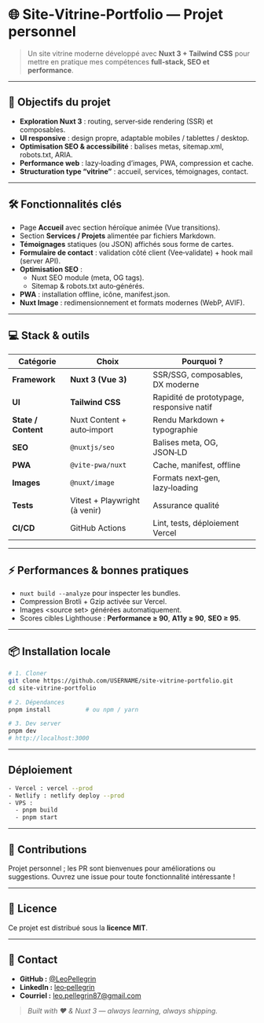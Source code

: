 # 🌐 Site‑Vitrine‑Portfolio — Projet personnel

> Un site vitrine moderne développé avec **Nuxt 3 + Tailwind CSS** pour mettre en pratique mes compétences **full‑stack, SEO et performance**.

---

## 🚀 Objectifs du projet
- **Exploration Nuxt 3** : routing, server‑side rendering (SSR) et composables.
- **UI responsive** : design propre, adaptable mobiles / tablettes / desktop.
- **Optimisation SEO & accessibilité** : balises metas, sitemap.xml, robots.txt, ARIA.
- **Performance web** : lazy‑loading d’images, PWA, compression et cache.
- **Structuration type “vitrine”** : accueil, services, témoignages, contact.

---

## 🛠️ Fonctionnalités clés
- Page **Accueil** avec section héroïque animée (Vue transitions).
- Section **Services / Projets** alimentée par fichiers Markdown.
- **Témoignages** statiques (ou JSON) affichés sous forme de cartes.
- **Formulaire de contact** : validation côté client (Vee‑validate) + hook mail (server API).
- **Optimisation SEO** :  
  - Nuxt SEO module (meta, OG tags).  
  - Sitemap & robots.txt auto‑générés.  
- **PWA** : installation offline, icône, manifest.json.
- **Nuxt Image** : redimensionnement et formats modernes (WebP, AVIF).

---

## 💻 Stack & outils
| Catégorie | Choix | Pourquoi ? |
|-----------|-------|------------|
| **Framework** | **Nuxt 3 (Vue 3)** | SSR/SSG, composables, DX moderne |
| **UI** | **Tailwind CSS** | Rapidité de prototypage, responsive natif |
| **State / Content** | Nuxt Content + auto‑import | Rendu Markdown + typographie |
| **SEO** | `@nuxtjs/seo` | Balises meta, OG, JSON‑LD |
| **PWA** | `@vite-pwa/nuxt` | Cache, manifest, offline |
| **Images** | `@nuxt/image` | Formats next‑gen, lazy‑loading |
| **Tests** | Vitest + Playwright (à venir) | Assurance qualité |
| **CI/CD** | GitHub Actions | Lint, tests, déploiement Vercel |

---

## ⚡ Performances & bonnes pratiques
- `nuxt build --analyze` pour inspecter les bundles.
- Compression Brotli + Gzip activée sur Vercel.
- Images <source set> générées automatiquement.
- Scores cibles Lighthouse : **Performance ≥ 90**, **A11y ≥ 90**, **SEO ≥ 95**.

---

## 📦 Installation locale

```bash
# 1. Cloner
git clone https://github.com/USERNAME/site-vitrine-portfolio.git
cd site-vitrine-portfolio

# 2. Dépendances
pnpm install          # ou npm / yarn

# 3. Dev server
pnpm dev
# http://localhost:3000
```

--- 

## Déploiement

```bash
- Vercel : vercel --prod
- Netlify : netlify deploy --prod
- VPS :
  - pnpm build
  - pnpm start
```

---

## 🤝 Contributions

Projet personnel ; les PR sont bienvenues pour améliorations ou suggestions.
Ouvrez une issue pour toute fonctionnalité intéressante !

---

## 📄 Licence
Ce projet est distribué sous la **licence MIT**.  

---

## 🙋 Contact
- **GitHub :** [@LeoPellegrin](https://github.com/LeoPellegrin)  
- **LinkedIn :** [leo‑pellegrin](https://www.linkedin.com/in/leo-pellegrin/)  
- **Courriel :** leo.pellegrin87@gmail.com

> *Built with ❤️ & Nuxt 3 — always learning, always shipping.*
